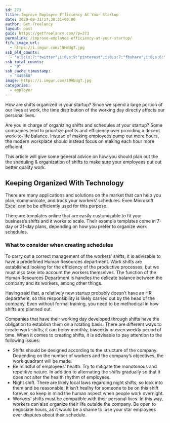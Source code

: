 ```yaml
---
id: 273
title: Improve Employee Efficiency At Your Startup
date: 2020-08-31T17:30:31+00:00
author: Get Freelancy
layout: post
guid: https://getfreelancy.com/?p=273
permalink: /improve-employee-efficiency-at-your-startup/
fifu_image_url:
  - https://i.imgur.com/19HNdgT.jpg
ssb_old_counts:
  - 'a:5:{s:7:"twitter";i:0;s:9:"pinterest";i:0;s:7:"fbshare";i:0;s:6:"reddit";i:0;s:6:"tumblr";i:0;}'
ssb_total_counts:
  - "0"
ssb_cache_timestamp:
  - "445668"
image: https://i.imgur.com/19HNdgT.jpg
categories:
  - employer
---
```

How are shifts organized in your startup? Since we spend a large portion of our lives at work, the time distribution of the working day directly affects our personal lives.

Are you in charge of organizing shifts and schedules at your startup? Some companies tend to prioritize profits and efficiency over providing a decent work-to-life balance. Instead of making employees pump out more hours, the modern workplace should instead focus on making each hour more efficient.

This article will give some general advice on how you should plan out the the sheduling & organization of shifts to make sure your employees put out better quality work.

## Keeping Organized With Technology

There are many applications and solutions on the market that can help you plan, communicate, and track your workers&#8217; schedules. Even Microsoft Excel can be be efficiently used for this purpose.

There are templates online that are easily customizable to fit your business’s shifts and it works to scale. Their example templates come in 7-day or 31-day plans, depending on how you prefer to organize work schedules.

### What to consider when creating schedules

To carry out a correct management of the workers&#8217; shifts, it is advisable to have a predefined Human Resources department. Work shifts are established looking for the efficiency of the productive processes, but we must also take into account the workers themselves. The function of the Human Resources Department is handles the delicate balance between the company and its workers, among other things.

Having said that, a relatively new startup probably doesn’t have an HR department, so this responsibility is likely carried out by the head of the company. Even without formal training, you need to be methodical in how shifts are planned out.

Companies that have their working day developed through shifts have the obligation to establish them on a rotating basis. There are different ways to create work shifts, it can be by monthly, biweekly or even weekly period of time. When it comes to creating shifts, it is advisable to pay attention to the following issues:

  * Shifts should be designed according to the structure of the company. Depending on the number of workers and the company&#8217;s objectives, the work quadrant will be made.
  * Be mindful of employees&#8217; health. Try to mitigate the monotonous and repetitive nature. In addition to alternating the shifts gradually so that it does not alter the health rhythm of employees.
  * Night shift. There are likely local laws regarding night shifts, so look into them and be reasonable. It isn’t healhy for someone to be on this shift forever, so keep in mind the human aspect when people work overnight.
  * Workers&#8217; shifts must be compatible with their personal lives. In this way, workers can also organize their life outside the company. Be open to negociate hours, as it would be a shame to lose your star employees over disputes about their schedule.